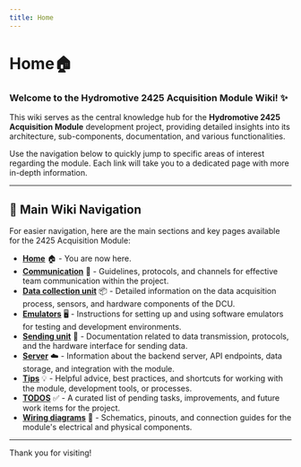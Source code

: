 ```yaml
---
title: Home
---
```

# Home🏠
### Welcome to the Hydromotive 2425 Acquisition Module Wiki! ✨

This wiki serves as the central knowledge hub for the **Hydromotive 2425 Acquisition Module** development project, providing detailed insights into its architecture, sub-components, documentation, and various functionalities.

Use the navigation below to quickly jump to specific areas of interest regarding the module. Each link will take you to a dedicated page with more in-depth information.

---

## 🧭 Main Wiki Navigation

For easier navigation, here are the main sections and key pages available for the 2425 Acquisition Module:

*   **[Home](https://gitlab.com/hydromotive/2425-acquistionmodule-dev/-/wikis/home)** 🏠 - You are now here. 
*   **[Communication](https://gitlab.com/hydromotive/2425-acquistionmodule-dev/-/wikis/home/Communication)** 💬 - Guidelines, protocols, and channels for effective team communication within the project.
*   **[Data collection unit](https://gitlab.com/hydromotive/2425-acquistionmodule-dev/-/wikis/home/data-collection-unit)** 📦 - Detailed information on the data acquisition process, sensors, and hardware components of the DCU.
*   **[Emulators](https://gitlab.com/hydromotive/2425-acquistionmodule-dev/-/wikis/home/Emulators)** 🖥️ - Instructions for setting up and using software emulators for testing and development environments.
*   **[Sending unit](https://gitlab.com/hydromotive/2425-acquistionmodule-dev/-/wikis/home/sending-unit)** 🚀 - Documentation related to data transmission, protocols, and the hardware interface for sending data.
*   **[Server](https://gitlab.com/hydromotive/2425-acquistionmodule-dev/-/wikis/home/Server)** ☁️ - Information about the backend server, API endpoints, data storage, and integration with the module.
*   **[Tips](https://gitlab.com/hydromotive/2425-acquistionmodule-dev/-/wikis/home/Tips)** 💡 - Helpful advice, best practices, and shortcuts for working with the module, development tools, or processes.
*   **[TODOS](https://gitlab.com/hydromotive/2425-acquistionmodule-dev/-/wikis/home/TODOS)** ✅ - A curated list of pending tasks, improvements, and future work items for the project.
*   **[Wiring diagrams](https://gitlab.com/hydromotive/2425-acquistionmodule-dev/-/wikis/home/wiring-diagrams)** 🔌 - Schematics, pinouts, and connection guides for the module's electrical and physical components.

---

Thank you for visiting!
